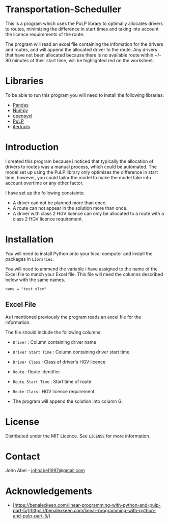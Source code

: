 # Transportation-Scheduller

This is a program which uses the PuLP library to optimally allocates drivers to routes, minimizing the difference in start times and taking into account the licence requirements of the route.

The program will read an excel file containing the infomation for the drivers and routes, and will append the allocated driver to the route. Any drivers that have not been allocated because there is no available route within +/- 90 minutes of their start time, will be highlighted red on the worksheet.

# Libraries

To be able to run this program you will need to install the following libraries:

- [Pandas](https://pandas.pydata.org/)
- [Numpy](https://numpy.org/)
- [openpyxl](https://openpyxl.readthedocs.io/en/stable/)
- [PuLP](https://pypi.org/project/PuLP/)
- [itertools](https://docs.python.org/3.4/library/itertools.html)


# Introduction

I created this program because i noticed that typically the allocation of drivers to routes was a manual process, which could be automated. The model set up using the PuLP library only optimizes the difference in start time, however, you could tailor the model to make the model take into account overtime or any other factor. 

I have set up the following constaints:

- A driver can not be planned more than once.
- A route can not appear in the solution more than once.
- A driver with class 2 HGV licence can only be allocated to a route with a class 2 HGV licence requirement.

# Installation

You will need to install Python onto your local computer and install the packages in ```Libraries```.

You will need to ammend the variable i have assigned to the name of the Excel file to match your Excel file. This file will need the columns described below with the same names.

```name = "test.xlsx"```

## Excel File

As i mentioned previously the program reads an excel file for the information.

The file should include the following columns:

- ```Driver``` : Column containing driver name
- ```Driver Start Time``` : Column containing driver start time
- ```Driver Class``` : Class of driver's HGV licence

- ```Route``` : Route identifier
- ```Route Start Time``` : Start time of route
- ```Route Class``` : HGV licence requirement.

- The program will append the solution into column G.


# License

Distributed under the MIT Licence. See ```LICENSE``` for more information.

# Contact

John Abel - [johnabel1997@gmail.com](johnabel1997@gmail.com)


# Acknowledgements

- [https://benalexkeen.com/linear-programming-with-python-and-pulp-part-5/](https://benalexkeen.com/linear-programming-with-python-and-pulp-part-5/)


